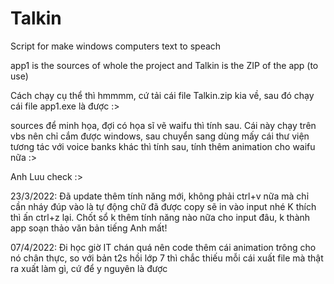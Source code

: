 # Talkin
Script for make windows computers text to speach

app1 is the sources of whole the project and Talkin is the ZIP of the app (to use)

Cách chạy cụ thể thì hmmmm, cứ tải cái file Talkin.zip kia về, sau đó chạy cái file app1.exe là được :>

sources để minh họa, đợi có họa sĩ vẽ waifu thì tính sau. Cái này chạy trên vbs nên chỉ cắm được windows, sau chuyển sang dùng mấy cái thư viện tương tác với voice banks khác thì tính sau, tính thêm animation cho waifu nữa :>

Anh Luu check :>

23/3/2022: Đã update thêm tính năng mới, không phải ctrl+v nữa mà chỉ cần nháy đúp vào là tự động chữ đã được copy sẽ in vào input nhé
K thích thì ấn ctrl+z lại. Chốt sổ k thêm tính năng nào nữa cho input đâu, k thành app soạn thảo văn bản tiếng Anh mất!

07/4/2022: Đi học giờ IT chán quá nên code thêm cái animation trông cho nó chân thực, so với bản t2s hồi lớp 7 thì chắc thiếu mỗi cái xuất file mà thật ra xuất làm gì, cứ để y nguyên là được

